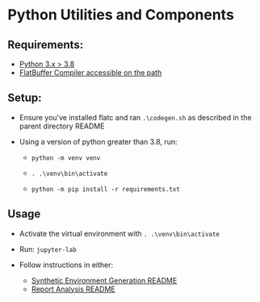# Python Utilities and Components

## Requirements:

* [Python 3.x > 3.8](https://www.python.org/downloads/)
* [FlatBuffer Compiler accessible on the path](https://google.github.io/flatbuffers/flatbuffers_guide_building.html)

## Setup:

* Ensure you've installed flatc and ran `.\codegen.sh` as described in the parent directory README
    
* Using a version of python greater than 3.8, run:
    * `python -m venv venv`
    
    * `. .\venv\bin\activate`

    * `python -m pip install -r requirements.txt`
    

## Usage

* Activate the virtual environment with `. .\venv\bin\activate`
  
* Run: `jupyter-lab`

* Follow instructions in either:
    * [Synthetic Environment Generation README](synthetic_environments/README.md)
    * [Report Analysis README](report_analysis/README.md)